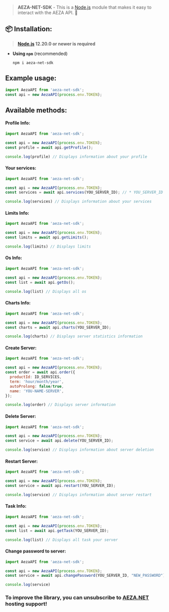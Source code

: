> **AEZA-NET-SDK** - This is a [Node.js](https://nodejs.org) module that makes it easy to interact with the AEZA API. 🚀

## 📦 Installation:

> **[Node.js](https://nodejs.org/) 12.20.0 or newer is required**

- **Using `npm`** (recommended)
  ```shell
  npm i aeza-net-sdk
  ```
  
## Example usage:

```javascript
import AezaAPI from 'aeza-net-sdk';
const api = new AezaAPI(process.env.TOKEN);
```

## Available methods:
  
#### Profile Info:
  
```javascript
import AezaAPI from 'aeza-net-sdk';

const api = new AezaAPI(process.env.TOKEN);
const profile = await api.getProfile();

console.log(profile) // Displays information about your profile
```

#### Your services:
  
```javascript
import AezaAPI from 'aeza-net-sdk';

const api = new AezaAPI(process.env.TOKEN);
const services = await api.services(YOU_SERVER_ID); // * YOU_SERVER_ID it`s not necessary to specify, to receive all servers

console.log(services) // Displays information about your services
```

#### Limits Info:
  
```javascript
import AezaAPI from 'aeza-net-sdk';

const api = new AezaAPI(process.env.TOKEN);
const limits = await api.getLimits();

console.log(limits) // Displays limits
```

#### Os Info:
  
```javascript
import AezaAPI from 'aeza-net-sdk';

const api = new AezaAPI(process.env.TOKEN);
const list = await api.getOs();

console.log(list) // Displays all os
```

#### Charts Info:
  
```javascript
import AezaAPI from 'aeza-net-sdk';

const api = new AezaAPI(process.env.TOKEN);
const charts = await api.charts(YOU_SERVER_ID);

console.log(charts) // Displays server statistics information
```
  
#### Create Server:
  
```javascript
import AezaAPI from 'aeza-net-sdk';

const api = new AezaAPI(process.env.TOKEN);
const order = await api.order({
  productId: ID_SERVICES,
  term: 'hour/month/year',
  autoProlong: false/true,
  name: 'YOU-NAME-SERVER',
});

console.log(order) // Displays server information
```

#### Delete Server:
  
```javascript
import AezaAPI from 'aeza-net-sdk';

const api = new AezaAPI(process.env.TOKEN);
const service = await api.delete(YOU_SERVER_ID);

console.log(service) // Displays information about server deletion
```

#### Restart Server:
  
```javascript
import AezaAPI from 'aeza-net-sdk';

const api = new AezaAPI(process.env.TOKEN);
const service = await api.restart(YOU_SERVER_ID);

console.log(service) // Displays information about server restart
```

#### Task Info:
  
```javascript
import AezaAPI from 'aeza-net-sdk';

const api = new AezaAPI(process.env.TOKEN);
const list = await api.getTask(YOU_SERVER_ID);

console.log(list) // Displays all task your server
```

#### Change password to server:
  
```javascript
import AezaAPI from 'aeza-net-sdk';

const api = new AezaAPI(process.env.TOKEN);
const service = await api.changePassword(YOU_SERVER_ID, "NEW_PASSWORD");

console.log(service)
```

### To improve the library, you can unsubscribe to [AEZA.NET](https://aeza.net/) hosting support!
